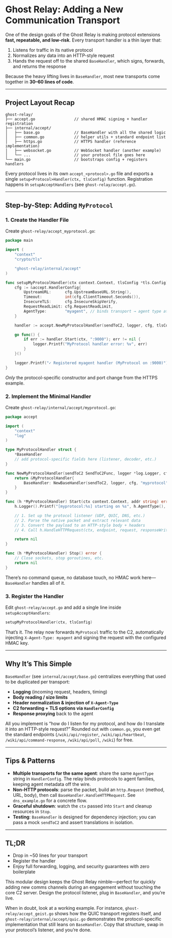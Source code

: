 # Ghost Relay: Adding a New Communication Transport

One of the design goals of the Ghost Relay is making protocol extensions **fast, repeatable, and low-risk**. Every transport handler is a thin layer that:

1. Listens for traffic in its native protocol
2. Normalizes any data into an HTTP-style request
3. Hands the request off to the shared `BaseHandler`, which signs, forwards, and returns the response

Because the heavy lifting lives in `BaseHandler`, most new transports come together in **30–60 lines of code**.

---

## Project Layout Recap

```text
ghost-relay/
├── accept.go                 // shared HMAC signing + handler registration
├── internal/accept/
│   ├── base.go               // BaseHandler with all the shared logic
│   ├── common.go             // helper utils + standard endpoint list
│   ├── https.go              // HTTPS handler (reference implementation)
│   ├── websocket.go          // WebSocket handler (another example)
│   └── ...                   // your protocol file goes here
└── main.go                   // bootstraps config + registers handlers
```

Every protocol lives in its own `accept_<protocol>.go` file and exports a single `setup<Protocol>Handler(ctx, tlsConfig)` function. Registration happens in `setupAcceptHandlers` (see `ghost-relay/accept.go`).

---

## Step-by-Step: Adding `MyProtocol`

### 1. Create the Handler File

Create `ghost-relay/accept_myprotocol.go`:

```go
package main

import (
	"context"
	"crypto/tls"

	"ghost-relay/internal/accept"
)

func setupMyProtocolHandler(ctx context.Context, tlsConfig *tls.Config) {
	cfg := &accept.HandlerConfig{
		UpstreamURL:      cfg.UpstreamBaseURL.String(),
		Timeout:          int(cfg.ClientTimeout.Seconds()),
		InsecureTLS:      cfg.InsecureSkipVerify,
		RequestReadLimit: cfg.RequestReadLimit,
		AgentType:        "myagent", // binds transport → agent type at the relay
	}

	handler := accept.NewMyProtocolHandler(sendToC2, logger, cfg, tlsConfig)

	go func() {
		if err := handler.Start(ctx, ":9000"); err != nil {
			logger.Printf("MyProtocol handler error: %v", err)
		}
	}()

	logger.Printf("✓ Registered myagent handler (MyProtocol on :9000)")
}
```

*Only* the protocol-specific constructor and port change from the HTTPS example.

### 2. Implement the Minimal Handler

Create `ghost-relay/internal/accept/myprotocol.go`:

```go
package accept

import (
	"context"
	"log"
)

type MyProtocolHandler struct {
	*BaseHandler
	// add protocol-specific fields here (listener, decoder, etc.)
}

func NewMyProtocolHandler(sendToC2 SendToC2Func, logger *log.Logger, cfg *HandlerConfig, tlsConfig interface{}) *MyProtocolHandler {
	return &MyProtocolHandler{
		BaseHandler: NewBaseHandler(sendToC2, logger, cfg, "myprotocol"),
	}
}

func (h *MyProtocolHandler) Start(ctx context.Context, addr string) error {
	h.Logger().Printf("[myprotocol:%s] starting on %s", h.AgentType(), addr)

	// 1. Set up the protocol listener (UDP, QUIC, DNS, etc.)
	// 2. Parse the native packet and extract relevant data
	// 3. Convert the payload to an HTTP-style body + headers
	// 4. Call h.HandleHTTPRequest(ctx, endpoint, request, responseWriter)

	return nil
}

func (h *MyProtocolHandler) Stop() error {
	// Close sockets, stop goroutines, etc.
	return nil
}
```

There’s no command queue, no database touch, no HMAC work here—`BaseHandler` handles all of it.

### 3. Register the Handler

Edit `ghost-relay/accept.go` and add a single line inside `setupAcceptHandlers`:

```go
setupMyProtocolHandler(ctx, tlsConfig)
```

That’s it. The relay now forwards `MyProtocol` traffic to the C2, automatically injecting `X-Agent-Type: myagent` and signing the request with the configured HMAC key.

---

## Why It’s This Simple

`BaseHandler` (see `internal/accept/base.go`) centralizes everything that used to be duplicated per transport:

- **Logging** (incoming request, headers, timing)
- **Body reading / size limits**
- **Header normalization & injection of `X-Agent-Type`**
- **C2 forwarding + TLS options via `HandlerConfig`**
- **Response proxying** back to the agent

All you implement is “how do I listen for my protocol, and how do I translate it into an HTTP-style request?” Rounded out with `common.go`, you even get the standard endpoints (`/wiki/api/register`, `/wiki/api/heartbeat`, `/wiki/api/command-response`, `/wiki/api/poll`, `/wiki`) for free.

---

## Tips & Patterns

- **Multiple transports for the same agent**: share the same `AgentType` string in `HandlerConfig`. The relay binds protocols to agent families, keeping agent metadata off the wire.
- **Non-HTTP protocols**: parse the packet, build an `http.Request` (method, URL, body), then call `BaseHandler.HandleHTTPRequest`. See `dns_example.go` for a concrete flow.
- **Graceful shutdown**: watch the `ctx` passed into `Start` and cleanup resources in `Stop`.
- **Testing**: `BaseHandler` is designed for dependency injection; you can pass a mock `sendToC2` and assert translations in isolation.

---

## TL;DR

- Drop in ~50 lines for your transport
- Register the handler
- Enjoy full forwarding, logging, and security guarantees with zero boilerplate

This modular design keeps the Ghost Relay nimble—perfect for quickly adding new comms channels during an engagement without touching the core C2 server. Design the protocol listener, plug in `BaseHandler`, and you’re live.

When in doubt, look at a working example. For instance, `ghost-relay/accept_geist.go` shows how the QUIC transport registers itself, and `ghost-relay/internal/accept/quic.go` demonstrates the protocol-specific implementation that still leans on `BaseHandler`. Copy that structure, swap in your protocol’s listener, and you’re done.
